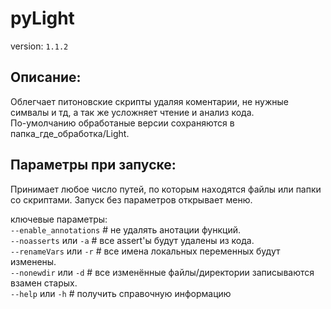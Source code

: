 # pyLight
version: `1.1.2`

## Описание:
Облегчает питоновские скрипты удаляя коментарии, не нужные симвалы и тд,
а так же усложняет чтение и анализ кода.  
По-умолчанию обработаные версии сохраняются в папка_где_обработка/Light.

## Параметры при запуске:
Принимает любое число путей, по которым находятся файлы или папки со скриптами.
Запуск без параметров открывает меню.

ключевые параметры:  
`--enable_annotations`  # не удалять анотации функций.  
`--noasserts` или `-a`  # все assert'ы будут удалены из кода.  
`--renameVars` или `-r`  # все имена локальных переменных будут изменены.  
`--nonewdir` или `-d`  # все изменённые файлы/директории записываются взамен старых.  
`--help` или `-h`  # получить справочную информацию  
